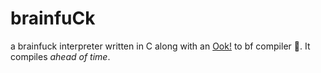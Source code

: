 # brainfuCk
a brainfuck interpreter written in C along with an [Ook!](https://esolangs.org/wiki/Ook!) to bf compiler :banana:. It compiles _ahead of time_.
